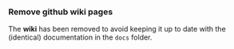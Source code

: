 ### Remove github wiki pages

The **wiki** has been removed to avoid keeping it up to date with the (identical) documentation in the ``docs`` folder.
